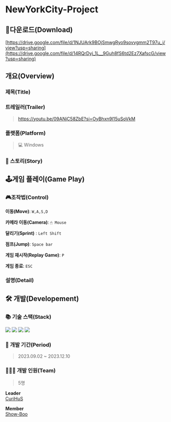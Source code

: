 # NewYorkCity-Project


## 💾다운로드(Download)
[https://drive.google.com/file/d/1NJUArk9BOjSmwgRyo9sovvgmm2T97u_j/view?usp=sharing](https://drive.google.com/file/d/14RQrDyj_1L__9Guh8fS6td2Ez7XafscG/view?usp=sharing)

## 개요(Overview)

### 제목(Title)


### 트레일러(Trailer)
> https://youtu.be/09ANjC58ZbE?si=OyBhxn9l15uSoVkM

### 플랫폼(Platform)
> 💻 Windows

### 📜 스토리(Story)


## 🕹게임 플레이(Game Play)



### 🎮조작법(Control)
**이동(Move)**: `W,A,S,D` <br>

**카메라 이동(Camera)**: `🖱 Mouse` <br>

**달리기(Sprint)** : `Left Shift` <br>

**점프(Jump)**: `Space bar`<br>

**게임 재시작(Replay Game)**: `P`<br>

**게임 종료**: `ESC`<br>

### 설명(Detail)


## 🛠 개발(Developement)

### 📚 기술 스택(Stack)
<img src="https://img.shields.io/badge/Unreal Engine-0E1128?style=flat-square&logo=unrealengine&logoColor=white" /> <img src="https://img.shields.io/badge/Notion-000000?style=flat-square&logo=notion&logoColor=white"/>
<img src="https://img.shields.io/badge/Perforce-404040?style=flat-square&logo=perforce&logoColor=white"/>
<img src="https://img.shields.io/badge/blender-E87D0D?style=flat-square&logo=blender&logoColor=white"/>



### 📆 개발 기간(Period)
> 2023.09.02 ~ 2023.12.10

### 👨‍👩‍👦 개발 인원(Team)
> 5명

**Leader**<br>
[CuriHuS](https://github.com/CuriHuS)

**Member**<br>
[Show-Boo](https://github.com/Show-Boo)<br>



<br>
